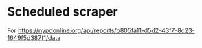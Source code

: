# Scheduled scraper

For https://nypdonline.org/api/reports/b805fa11-d5d2-43f7-8c23-1649f5d387f1/data
